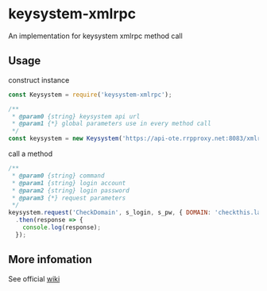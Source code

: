 # keysystem-xmlrpc
An implementation for keysystem xmlrpc method call

## Usage
construct instance
```javascript
const Keysystem = require('keysystem-xmlrpc');

/**
 * @param0 {string} keysystem api url
 * @param1 {*} global parameters use in every method call
 */
const keysystem = new Keysystem('https://api-ote.rrpproxy.net:8083/xmlrpc', { s_opmode: 'OTE' });
```

call a method
```javascript
/**
 * @param0 {string} command
 * @param1 {string} login account
 * @param2 {string} login password
 * @param3 {*} request parameters
 */
keysystem.request('CheckDomain', s_login, s_pw, { DOMAIN: 'checkthis.la' })
  .then(response => {
    console.log(response);
  });
```

## More infomation
See official [wiki](https://wiki.rrpproxy.net/api/api-commands/api-command-reference)
